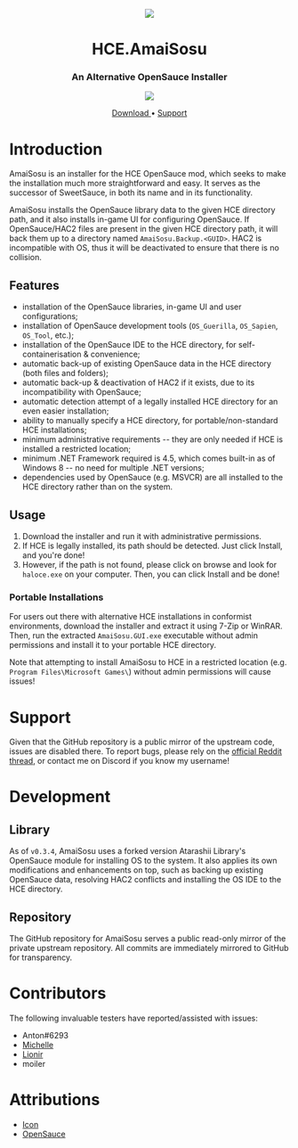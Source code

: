 <html>
    <p align="center">
        <img src="https://user-images.githubusercontent.com/10241434/48660304-ab069a80-ea9a-11e8-956a-4c817bef6d7d.png">
    <p>
    <h1 align="center">
        HCE.AmaiSosu
    </h1>
    <h3 align="center">
        An Alternative OpenSauce Installer
    </h3>
    <p align="center">
        <img src="https://user-images.githubusercontent.com/10241434/48935599-222caa80-ef43-11e8-8f76-18d0e6308cb9.png">
    <p>
    <p align="center">
        <a href="https://github.com/yumiris/HCE.AmaiSosu/releases/latest">
            Download
        </a>
        •
        <a href="https://www.reddit.com/r/halospv3/comments/9xvnn5/amaisosu_an_opensauce_installer/">
            Support
        </a>
    </p>
</html>

# Introduction

AmaiSosu is an installer for the HCE OpenSauce mod, which seeks to make the installation much more straightforward
and easy. It serves as the successor of SweetSauce, in both its name and in its functionality.

AmaiSosu installs the OpenSauce library data to the given HCE directory path, and it also installs in-game UI for
configuring OpenSauce. If OpenSauce/HAC2 files are present in the given HCE directory path, it will back them up to
a directory named `AmaiSosu.Backup.<GUID>`. HAC2 is incompatible with OS, thus it will be deactivated to ensure that
there is no collision.

## Features

- installation of the OpenSauce libraries, in-game UI and user configurations;
- installation of OpenSauce development tools (`OS_Guerilla`, `OS_Sapien`, `OS_Tool`, etc.);
- installation of the OpenSauce IDE to the HCE directory, for self-containerisation & convenience;
- automatic back-up of existing OpenSauce data in the HCE directory (both files and folders);
- automatic back-up & deactivation of HAC2 if it exists, due to its incompatibility with OpenSauce;
- automatic detection attempt of a legally installed HCE directory for an even easier installation;
- ability to manually specify a HCE directory, for portable/non-standard HCE installations;
- minimum administrative requirements -- they are only needed if HCE is installed a restricted location;
- minimum .NET Framework required is 4.5, which comes built-in as of Windows 8 -- no need for multiple .NET versions;
- dependencies used by OpenSauce (e.g. MSVCR) are all installed to the HCE directory rather than on the system.

## Usage

1. Download the installer and run it with administrative permissions.
2. If HCE is legally installed, its path should be detected. Just click Install, and you're done!
3. However, if the path is not found, please click on browse and look for `haloce.exe` on your computer.
   Then, you can click Install and be done!

### Portable Installations

For users out there with alternative HCE installations in conformist environments, download the installer and extract it
using 7-Zip or WinRAR. Then, run the extracted `AmaiSosu.GUI.exe` executable without admin permissions and install it to
your portable HCE directory.

Note that attempting to install AmaiSosu to HCE in a restricted location (e.g. `Program Files\Microsoft Games\`) without
admin permissions will cause issues!

# Support

Given that the GitHub repository is a public mirror of the upstream code, issues are disabled there.
To report bugs, please rely on the
[official Reddit thread](https://www.reddit.com/r/halospv3/comments/9xvnn5/amaisosu_an_opensauce_installer/), or contact
me on Discord if you know my username!

# Development

## Library

As of `v0.3.4`, AmaiSosu uses a forked version Atarashii Library's OpenSauce module for installing OS to the system.
It also applies its own modifications and enhancements on top, such as backing up existing OpenSauce data, resolving
HAC2 conflicts and installing the OS IDE to the HCE directory.

## Repository

The GitHub repository for AmaiSosu serves a public read-only mirror of the private upstream repository. All commits are
immediately mirrored to GitHub for transparency.

# Contributors

The following invaluable testers have reported/assisted with issues:

- Anton#6293
- [Michelle](https://github.com/gbMichelle)
- [Lionir](https://github.com/lionirdeadman)
- moiler

# Attributions

- [Icon](https://www.flaticon.com/free-icon/bowl-and-chopsticks-of-japan_12775)
- [OpenSauce](https://twitter.com/KornnerStudios)